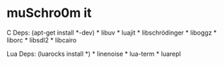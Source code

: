 muSchro0m it
============


C Deps: (apt-get install *-dev)
    * libuv
    * luajit
    * libschrödinger
    * liboggz
    * liborc
    * libsdl2
    * libcairo

Lua Deps: (luarocks install *)
    * linenoise
    * lua-term
    * luarepl
